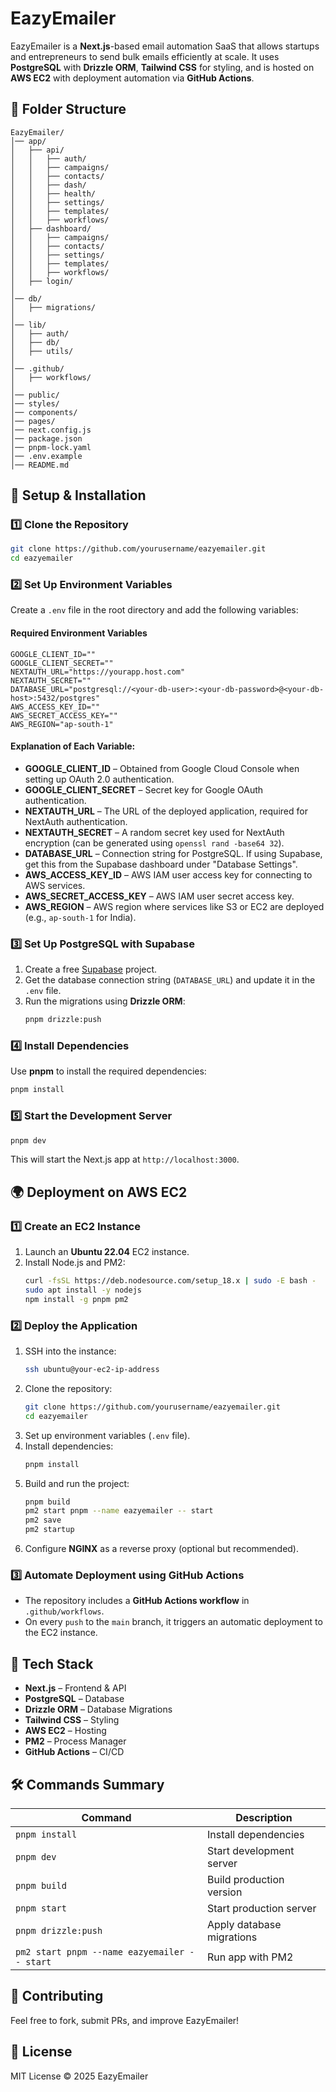 # EazyEmailer

EazyEmailer is a **Next.js**-based email automation SaaS that allows startups and entrepreneurs to send bulk emails efficiently at scale. It uses **PostgreSQL** with **Drizzle ORM**, **Tailwind CSS** for styling, and is hosted on **AWS EC2** with deployment automation via **GitHub Actions**.

## 📂 Folder Structure

```
EazyEmailer/
│── app/
│   ├── api/
│   │   ├── auth/
│   │   ├── campaigns/
│   │   ├── contacts/
│   │   ├── dash/
│   │   ├── health/
│   │   ├── settings/
│   │   ├── templates/
│   │   ├── workflows/
│   ├── dashboard/
│   │   ├── campaigns/
│   │   ├── contacts/
│   │   ├── settings/
│   │   ├── templates/
│   │   ├── workflows/
│   ├── login/
│
│── db/
│   ├── migrations/
│
│── lib/
│   ├── auth/
│   ├── db/
│   ├── utils/
│
│── .github/
│   ├── workflows/
│
│── public/
│── styles/
│── components/
│── pages/
│── next.config.js
│── package.json
│── pnpm-lock.yaml
│── .env.example
│── README.md
```

## 🚀 Setup & Installation

### 1️⃣ Clone the Repository
```sh
git clone https://github.com/yourusername/eazyemailer.git
cd eazyemailer
```

### 2️⃣ Set Up Environment Variables
Create a `.env` file in the root directory and add the following variables:

#### Required Environment Variables
```env
GOOGLE_CLIENT_ID=""
GOOGLE_CLIENT_SECRET=""
NEXTAUTH_URL="https://yourapp.host.com"
NEXTAUTH_SECRET=""
DATABASE_URL="postgresql://<your-db-user>:<your-db-password>@<your-db-host>:5432/postgres"
AWS_ACCESS_KEY_ID=""
AWS_SECRET_ACCESS_KEY=""
AWS_REGION="ap-south-1"
```

#### Explanation of Each Variable:
- **GOOGLE_CLIENT_ID** – Obtained from Google Cloud Console when setting up OAuth 2.0 authentication.
- **GOOGLE_CLIENT_SECRET** – Secret key for Google OAuth authentication.
- **NEXTAUTH_URL** – The URL of the deployed application, required for NextAuth authentication.
- **NEXTAUTH_SECRET** – A random secret key used for NextAuth encryption (can be generated using `openssl rand -base64 32`).
- **DATABASE_URL** – Connection string for PostgreSQL. If using Supabase, get this from the Supabase dashboard under "Database Settings".
- **AWS_ACCESS_KEY_ID** – AWS IAM user access key for connecting to AWS services.
- **AWS_SECRET_ACCESS_KEY** – AWS IAM user secret access key.
- **AWS_REGION** – AWS region where services like S3 or EC2 are deployed (e.g., `ap-south-1` for India).

### 3️⃣ Set Up PostgreSQL with Supabase
1. Create a free [Supabase](https://supabase.com/) project.
2. Get the database connection string (`DATABASE_URL`) and update it in the `.env` file.
3. Run the migrations using **Drizzle ORM**:
   ```sh
   pnpm drizzle:push
   ```

### 4️⃣ Install Dependencies
Use **pnpm** to install the required dependencies:
```sh
pnpm install
```

### 5️⃣ Start the Development Server
```sh
pnpm dev
```
This will start the Next.js app at `http://localhost:3000`.

## 🌍 Deployment on AWS EC2

### 1️⃣ Create an EC2 Instance
1. Launch an **Ubuntu 22.04** EC2 instance.
2. Install Node.js and PM2:
   ```sh
   curl -fsSL https://deb.nodesource.com/setup_18.x | sudo -E bash -
   sudo apt install -y nodejs
   npm install -g pnpm pm2
   ```

### 2️⃣ Deploy the Application
1. SSH into the instance:
   ```sh
   ssh ubuntu@your-ec2-ip-address
   ```
2. Clone the repository:
   ```sh
   git clone https://github.com/yourusername/eazyemailer.git
   cd eazyemailer
   ```
3. Set up environment variables (`.env` file).
4. Install dependencies:
   ```sh
   pnpm install
   ```
5. Build and run the project:
   ```sh
   pnpm build
   pm2 start pnpm --name eazyemailer -- start
   pm2 save
   pm2 startup
   ```
6. Configure **NGINX** as a reverse proxy (optional but recommended).

### 3️⃣ Automate Deployment using GitHub Actions
- The repository includes a **GitHub Actions workflow** in `.github/workflows`.
- On every `push` to the `main` branch, it triggers an automatic deployment to the EC2 instance.

## 🎨 Tech Stack
- **Next.js** – Frontend & API
- **PostgreSQL** – Database
- **Drizzle ORM** – Database Migrations
- **Tailwind CSS** – Styling
- **AWS EC2** – Hosting
- **PM2** – Process Manager
- **GitHub Actions** – CI/CD

## 🛠️ Commands Summary
| Command                 | Description                         |
|-------------------------|-------------------------------------|
| `pnpm install`         | Install dependencies               |
| `pnpm dev`             | Start development server           |
| `pnpm build`           | Build production version           |
| `pnpm start`           | Start production server            |
| `pnpm drizzle:push`    | Apply database migrations          |
| `pm2 start pnpm --name eazyemailer -- start` | Run app with PM2 |

## 📢 Contributing
Feel free to fork, submit PRs, and improve EazyEmailer!

## 📜 License
MIT License © 2025 EazyEmailer

